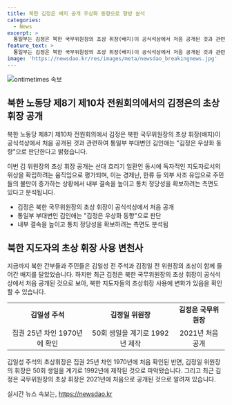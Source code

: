 ```yaml
---
title: 북한 김정은 배지 공개 우상화 동향으로 향방 분석
categories:
  - News
excerpt: >
  통일부는 김정은 북한 국무위원장의 초상 휘장(배지)이 공식석상에서 처음 공개된 것과 관련해 김정은 우상화 동향으로 판단한다고 밝혔다. 통일부 부대변인은 선대 흐리기 일환인 동시에 독자적인 지도자로서의 위상을 확립하려는 움직임으로 평가한다고 전했다. 또한 경제난, 한류 등 외부 사조 유입 등으로 주민들의 불만이 증가하는 상황에서 내부 결속을 높이고 통치 정당성을 확보하려는 측면도 있다고 덧붙였다. 중앙통신이 전원회의 참석 간부들이 김 위원장 초상휘장을 새겨진 배지를 착용한 사진을 공개한 것에 대한 이야기도 실렸다.
feature_text: >
  통일부는 김정은 북한 국무위원장의 초상 휘장(배지)이 공식석상에서 처음 공개된 것과 관련해 김정은 우상화 동향으로 판단한다고 밝혔다. 통일부 부대변인은 선대 흐리기 일환인 동시에 독자적인 지도자로서의 위상을 확립하려는 움직임으로 평가한다고 전했다. 또한 경제난, 한류 등 외부 사조 유입 등으로 주민들의 불만이 증가하는 상황에서 내부 결속을 높이고 통치 정당성을 확보하려는 측면도 있다고 덧붙였다. 중앙통신이 전원회의 참석 간부들이 김 위원장 초상휘장을 새겨진 배지를 착용한 사진을 공개한 것에 대한 이야기도 실렸다.
image: 'https://newsdao.kr/res/images/meta/newsdao_breakingnews.jpg'
---
```


<p><img src="https://newsdao.kr/res/images/meta/newsdao_breakingnews.jpg" alt="ontimetimes 속보" /></p>

<h2 data-ke-size="size26">북한 노동당 제8기 제10차 전원회의에서의 김정은의 초상 휘장 공개</h2>

<p>북한 노동당 제8기 제10차 전원회의에서 김정은 북한 국무위원장의 초상 휘장(배지)이 공식석상에서 처음 공개된 것과 관련하여 통일부 부대변인 김인애는 "김정은 우상화 동향"으로 판단한다고 밝혔습니다.</p>

<p data-ke-size="size16">이번 김 위원장의 초상 휘장 공개는 선대 흐리기 일환인 동시에 독자적인 지도자로서의 위상을 확립하려는 움직임으로 평가되며, 이는 경제난, 한류 등 외부 사조 유입으로 주민들의 불만이 증가하는 상황에서 내부 결속을 높이고 통치 정당성을 확보하려는 측면도 있다고 분석됩니다.</p>

<ul>
    <li>김정은 북한 국무위원장의 초상 휘장이 공식석상에서 처음 공개</li>
    <li>통일부 부대변인 김인애는 "김정은 우상화 동향"으로 판단</li>
    <li>내부 결속을 높이고 통치 정당성을 확보하려는 측면도 분석됨</li>
</ul>

<h2 data-ke-size="size26">북한 지도자의 초상 휘장 사용 변천사</h2>

<p>지금까지 북한 간부들과 주민들은 김일성 전 주석과 김정일 전 위원장의 초상이 함께 들어간 배지를 달았었습니다. 하지만 최근 김정은 북한 국무위원장의 초상 휘장이 공식석상에서 처음 공개된 것으로 보아, 북한 지도자들의 초상휘장 사용에 변화가 있음을 확인할 수 있습니다.</p>

<table>
    <tr>
        <td style="text-align: center; height: 17px;"><b>김일성 주석</b></td>
        <td style="text-align: center; height: 17px;"><b>김정일 위원장</b></td>
        <td style="text-align: center; height: 17px;"><b>김정은 국무위원장</b></td>
    </tr>
    <tr>
        <td style="text-align: center; height: 17px;">집권 25년 차인 1970년에 확인</td>
        <td style="text-align: center; height: 17px;">50회 생일을 계기로 1992년 제작</td>
        <td style="text-align: center; height: 17px;">2021년 처음 공개</td>
    </tr>
</table>

<p data-ke-size="size16">김일성 주석의 초상휘장은 집권 25년 차인 1970년에 처음 확인된 반면, 김정일 위원장의 휘장은 50회 생일을 계기로 1992년에 제작된 것으로 파악됐습니다. 그리고 최근 김정은 국무위원장의 초상 휘장은 2021년에 처음으로 공개된 것으로 알려져 있습니다.</p>
실시간 뉴스 속보는, <a href="https://newsdao.kr" rel="dofollow">https://newsdao.kr</a>


